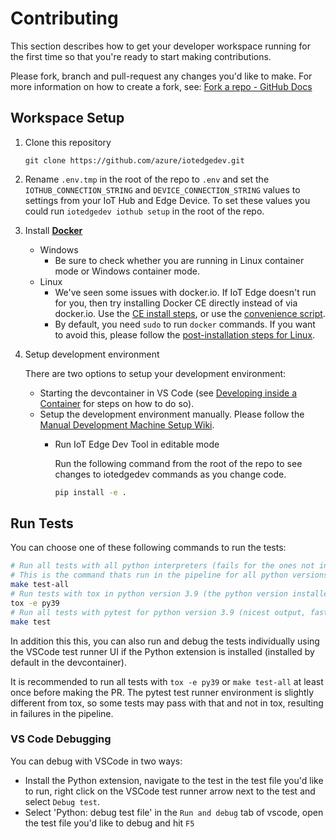# Contributing

This section describes how to get your developer workspace running for the first time so that you're ready to start making contributions.

Please fork, branch and pull-request any changes you'd like to make. For more information on how to create a fork, see: [Fork a repo - GitHub Docs](https://docs.github.com/en/get-started/quickstart/fork-a-repo)

## Workspace Setup

1. Clone this repository

    `git clone https://github.com/azure/iotedgedev.git`

2. Rename `.env.tmp` in the root of the repo to `.env` and set the `IOTHUB_CONNECTION_STRING` and `DEVICE_CONNECTION_STRING` values to settings from your IoT Hub and Edge Device. To set these values you could run `iotedgedev iothub setup` in the root of the repo.

3. Install **[Docker](https://docs.docker.com/engine/installation/)**
    - Windows
        - Be sure to check whether you are running in Linux container mode or Windows container mode.
    - Linux
        - We've seen some issues with docker.io. If IoT Edge doesn't run for you, then try installing Docker CE directly instead of via docker.io. Use the [CE install steps](https://docs.docker.com/engine/installation/linux/docker-ce/ubuntu/#install-docker-ce), or use the [convenience script](https://docs.docker.com/engine/installation/linux/docker-ce/ubuntu/#install-using-the-convenience-script).
        - By default, you need `sudo` to run `docker` commands. If you want to avoid this, please follow the [post-installation steps for Linux](https://docs.docker.com/install/linux/linux-postinstall/#manage-docker-as-a-non-root-user).

4. Setup development environment

    There are two options to setup your development environment:

    - Starting the devcontainer in VS Code (see [Developing inside a Container](https://code.visualstudio.com/docs/remote/containers) for steps on how to do so).
    - Setup the development environment manually. Please follow the [Manual Development Machine Setup Wiki](docs/Environment-Setup/Manual-Dev-Machine-Setup.md).
      - Run IoT Edge Dev Tool in editable mode

        Run the following command from the root of the repo to see changes to iotedgedev commands as you change code.

        ```sh
        pip install -e .
        ```

## Run Tests

You can choose one of these following commands to run the tests:

```sh
# Run all tests with all python interpreters (fails for the ones not installed)
# This is the command thats run in the pipeline for all python versions
make test-all
# Run tests with tox in python version 3.9 (the python version installed in the devcontainer)
tox -e py39
# Run all tests with pytest for python version 3.9 (nicest output, fastest)
make test
```

In addition this this, you can also run and debug the tests individually using the VSCode test runner UI if the Python extension is installed (installed by default in the devcontainer).

It is recommended to run all tests with `tox -e py39` or `make test-all` at least once before making the PR. The pytest test runner environment is slightly different from tox, so some tests may pass with that and not in tox, resulting in failures in the pipeline.

### VS Code Debugging

You can debug with VSCode in two ways:

- Install the Python extension, navigate to the test in the test file you'd like to run, right click on the VSCode test runner arrow next to the test and select `Debug test`.
- Select 'Python: debug test file' in the `Run and debug` tab of vscode, open the test file you'd like to debug and hit `F5`
